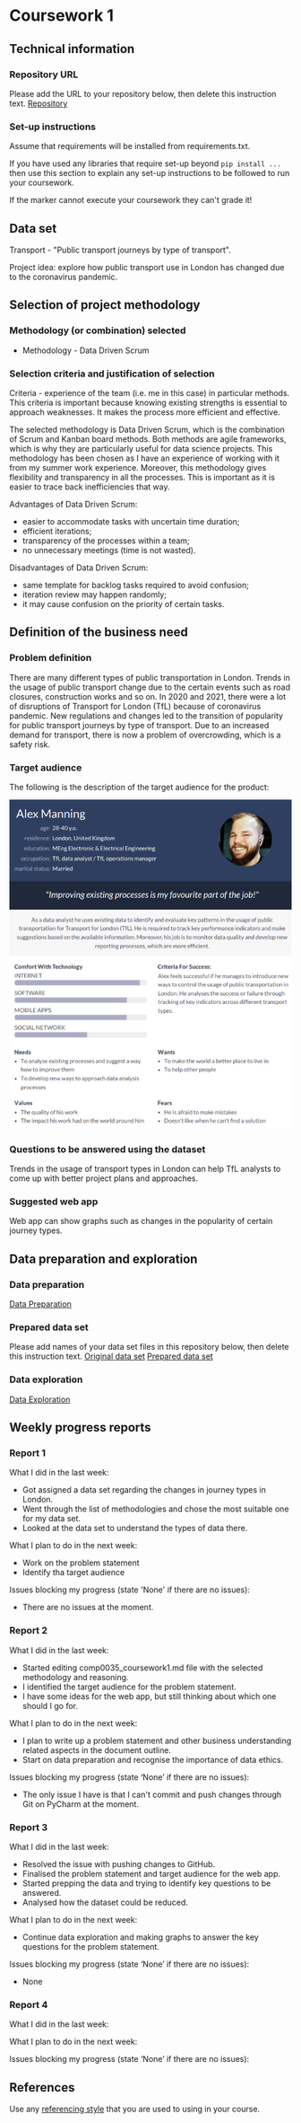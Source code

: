 # Coursework 1

## Technical information
### Repository URL
Please add the URL to your repository below, then delete this instruction text.
[Repository](https://github.com/ucl-comp0035/coursework-1-azhar-nurgaliyeva)

### Set-up instructions

Assume that requirements will be installed from requirements.txt.

If you have used any libraries that require set-up beyond `pip install ...` then use this section to explain any set-up
instructions to be followed to run your coursework.

If the marker cannot execute your coursework they can't grade it!

## Data set
Transport - "Public transport journeys by type of transport".

Project idea: explore how public transport use in London has changed due to the coronavirus pandemic.

## Selection of project methodology
### Methodology (or combination) selected
- Methodology - Data Driven Scrum

### Selection criteria and justification of selection
Criteria - experience of the team (i.e. me in this case) in particular methods.
This criteria is important because knowing existing strengths is essential to approach weaknesses.
It makes the process more efficient and effective.

The selected methodology is Data Driven Scrum, which is the combination of Scrum and Kanban board methods.
Both methods are agile frameworks, which is why they are particularly useful for data science projects.
This methodology has been chosen as I have an experience of working with it from my summer work experience.
Moreover, this methodology gives flexibility and transparency in all the processes.
This is important as it is easier to trace back inefficiencies that way.

Advantages of Data Driven Scrum:
- easier to accommodate tasks with uncertain time duration;
- efficient iterations;
- transparency of the processes within a team;
- no unnecessary meetings (time is not wasted).

Disadvantages of Data Driven Scrum:
- same template for backlog tasks required to avoid confusion;
- iteration review may happen randomly;
- it may cause confusion on the priority of certain tasks.

## Definition of the business need
### Problem definition
There are many different types of public transportation in London.
Trends in the usage of public transport change due to the certain events such as road closures, construction works and so on.
In 2020 and 2021, there were a lot of disruptions of Transport for London (TfL) because of coronavirus pandemic.
New regulations and changes led to the transition of popularity for public transport journeys by type of transport.
Due to an increased demand for transport, there is now a problem of overcrowding, which is a safety risk.


### Target audience
The following is the description of the target audience for the product:

![persona_target](persona.png)

### Questions to be answered using the dataset
Trends in the usage of transport types in London can help TfL analysts to come up with better project plans and approaches.

### Suggested web app
Web app can show graphs such as changes in the popularity of certain journey types.

## Data preparation and exploration
### Data preparation

[Data Preparation](data_preparation.py)

### Prepared data set
Please add names of your data set files in this repository below, then delete this instruction text.
[Original data set]()
[Prepared data set]()

### Data exploration

[Data Exploration]()

## Weekly progress reports

### Report 1
What I did in the last week:
- Got assigned a data set regarding the changes in journey types in London. 
- Went through the list of methodologies and chose the most suitable one for my data set. 
- Looked at the data set to understand the types of data there.

What I plan to do in the next week:
- Work on the problem statement
- Identify tha target audience

Issues blocking my progress (state 'None' if there are no issues):
- There are no issues at the moment.

### Report 2
What I did in the last week:
- Started editing comp0035_coursework1.md file with the selected methodology and reasoning. 
- I identified the target audience for the problem statement. 
- I have some ideas for the web app, but still thinking about which one should I go for.

What I plan to do in the next week:
- I plan to write up a problem statement and other business understanding related aspects in the document outline. 
- Start on data preparation and recognise the importance of data ethics.

Issues blocking my progress (state ‘None’ if there are no issues):
- The only issue I have is that I can't commit and push changes through Git on PyCharm at the moment.

### Report 3
What I did in the last week:
- Resolved the issue with pushing changes to GitHub.
- Finalised the problem statement and target audience for the web app. 
- Started prepping the data and trying to identify key questions to be answered. 
- Analysed how the dataset could be reduced.

What I plan to do in the next week:
- Continue data exploration and making graphs to answer the key questions for the problem statement.

Issues blocking my progress (state ‘None’ if there are no issues):
- None

### Report 4
What I did in the last week:


What I plan to do in the next week:


Issues blocking my progress (state ‘None’ if there are no issues):


## References
Use any [referencing style](https://library-guides.ucl.ac.uk/referencing-plagiarism/referencing-styles) that you are
used to using in your course.
